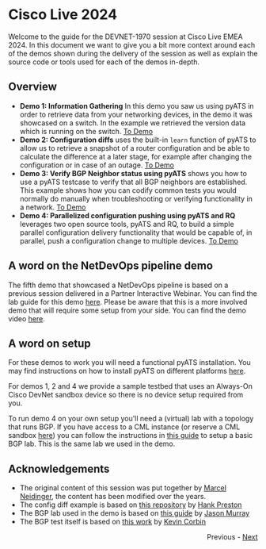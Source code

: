 # Cisco Live 2024 

Welcome to the guide for the DEVNET-1970 session at Cisco Live EMEA 2024. In this document we want to give you a bit more context around each of the demos shown during the delivery of the session as well as explain the source code or tools used for each of the demos in-depth. 

## Overview

* **Demo 1: Information Gathering** 
In this demo you saw us using pyATS in order to retrieve data from your networking devices, in the demo it was showcased on a switch. In the example we retrieved the version data which is running on the switch. [To Demo](sections/01-info_gathering/)
* **Demo 2: Configuration diffs** uses the built-in `learn` function of pyATS to allow us to retrieve a snapshot of a router configuration and be able to calculate the difference at a later stage, for example after changing the configuration or in case of an outage. [To Demo](sections/02-config_diff/)
* **Demo 3: Verify BGP Neighbor status using pyATS** shows you how to use a pyATS testcase to verify that all BGP neighbors are established. This example shows how you can codify common tests you would normally do manually when troubleshooting or verifying functionality in a network. [To Demo](sections/03-pyats_bgp/)
* **Demo 4: Parallelized configuration pushing using pyATS and RQ** leverages two open source tools, pyATS and RQ, to build a simple parallel configuration delivery functionality that would be capable of, in parallel, push a configuration change to multiple devices. [To Demo](sections/04-parallel_config/)

## A word on the NetDevOps pipeline demo

The fifth demo that showcased a NetDevOps pipeline is based on a previous session delivered in a Partner Interactive Webinar. You can find the lab guide for this demo [here](https://github.com/sQu4rks/netdevops-pipeline-lab/). Please be aware that this is a more involved demo that will require some setup from your side. You can find the demo video [here](https://youtu.be/-1-LyXTOUd8).

## A word on setup

For these demos to work you will need a functional pyATS installation. You may find instructions on how to install pyATS on different platforms [here](https://pubhub.devnetcloud.com/media/pyats/docs/getting_started/index.html#installation). 

For demos 1, 2 and 4 we provide a sample testbed that uses an Always-On Cisco DevNet sandbox device so there is no device setup required from you. 

To run demo 4 on your own setup you'll need a (virtual) lab with a topology that runs BGP. If you have access to a CML instance (or reserve a CML sandbox [here](https://devnetsandbox.cisco.com)) you can follow the instructions in [this guide](https://jasonmurray.org/posts/2021/basicbgp/) to setup a basic BGP lab. This is the same lab we used in the demo.

## Acknowledgements

* The original content of this session was put together by [Marcel Neidinger](https://github.com/sQu4rks), the content has been modified over the years. 
* The config diff example is based on [this repository](https://github.com/hpreston/genie-config-diff) by [Hank Preston](https://twitter.com/hfpreston)
* The BGP lab used in the demo is based on [this guide](https://jasonmurray.org/posts/2021/basicbgp/) by [Jason Murray](https://twitter.com/0xJasonMurray/)
* The BGP test itself is based on [this work](https://github.com/kecorbin/pyats-network-checks) by [Kevin Corbin](https://twitter.com/kecorbin)

<div align="right">
   
   Previous - [Next](sections/01-info_gathering/)
</div>